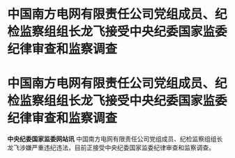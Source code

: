 # 中国南方电网有限责任公司党组成员、纪检监察组组长龙飞接受中央纪委国家监委纪律审查和监察调查

# 中国南方电网有限责任公司党组成员、纪检监察组组长龙飞接受中央纪委国家监委纪律审查和监察调查

**中央纪委国家监委网站讯** 中国南方电网有限责任公司党组成员、纪检监察组组长龙飞涉嫌严重违纪违法，目前正接受中央纪委国家监委纪律审查和监察调查。

